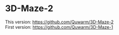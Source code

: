 # 3D-Maze-2

This version: https://github.com/Quwarm/3D-Maze-2  
First version: https://github.com/Quwarm/3D-Maze-1
